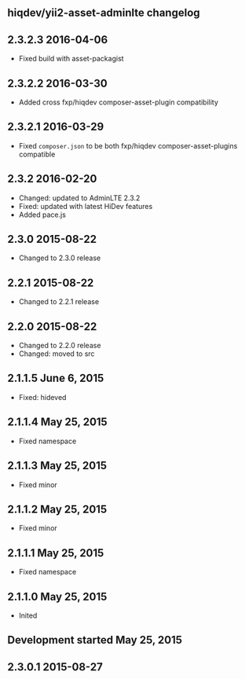 hiqdev/yii2-asset-adminlte changelog
------------------------------------

## 2.3.2.3 2016-04-06

- Fixed build with asset-packagist

## 2.3.2.2 2016-03-30

- Added cross fxp/hiqdev composer-asset-plugin compatibility

## 2.3.2.1 2016-03-29

- Fixed `composer.json` to be both fxp/hiqdev composer-asset-plugins compatible

## 2.3.2 2016-02-20

- Changed: updated to AdminLTE 2.3.2
- Fixed: updated with latest HiDev features
- Added pace.js

## 2.3.0 2015-08-22

- Changed to 2.3.0 release

## 2.2.1 2015-08-22

- Changed to 2.2.1 release

## 2.2.0 2015-08-22

- Changed to 2.2.0 release
- Changed: moved to src

## 2.1.1.5 June 6, 2015

- Fixed: hideved

## 2.1.1.4 May 25, 2015

- Fixed namespace

## 2.1.1.3 May 25, 2015

- Fixed minor

## 2.1.1.2 May 25, 2015

- Fixed minor

## 2.1.1.1 May 25, 2015

- Fixed namespace

## 2.1.1.0 May 25, 2015

- Inited

## Development started May 25, 2015


## 2.3.0.1 2015-08-27

